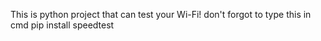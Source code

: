 This is python project that can test your Wi-Fi!
don't forgot to type this in cmd
pip install speedtest
